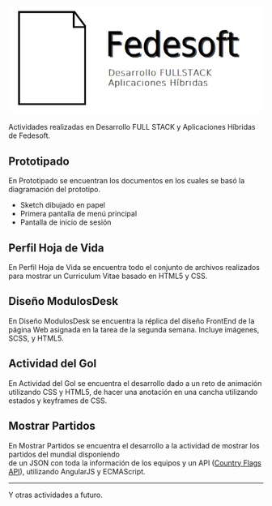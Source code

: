 
![Image](Fedesoft.jpg)

Actividades realizadas en Desarrollo FULL STACK y Aplicaciones Híbridas de Fedesoft.

## Prototipado

En Prototipado se encuentran los documentos en los cuales se basó la diagramación del prototipo.

* Sketch dibujado en papel
* Primera pantalla de menú principal
* Pantalla de inicio de sesión

## Perfil Hoja de Vida

En Perfil Hoja de Vida se encuentra todo el conjunto de archivos realizados para mostrar un Curriculum Vitae
basado en HTML5 y CSS. 

## Diseño ModulosDesk

En Diseño ModulosDesk se encuentra la réplica del diseño FrontEnd de la página Web asignada en la tarea de
la segunda semana. Incluye imágenes, SCSS, y HTML5. 

## Actividad del Gol

En Actividad del Gol se encuentra el desarrollo dado a un reto de animación utilizando CSS y HTML5, de hacer
una anotación en una cancha utilizando estados y keyframes de CSS. 

## Mostrar Partidos 

En Mostrar Partidos se encuentra el desarrollo a la actividad de mostrar los partidos del mundial disponiendo  
de un JSON con toda la información de los equipos y un API ([Country Flags API](http://countryflags.io/)), utilizando AngularJS y ECMAScript.

___

Y otras actividades a futuro. 
